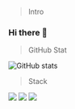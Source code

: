 > Intro
### Hi there 👋

> GitHub Stat

![GitHub stats](https://github-readme-stats.vercel.app/api?username=HyeonJuSon&show_icons=true)  




> Stack

<img src="https://img.shields.io/badge/linux-FCC624?style=for-the-badge&logo=linux&logoColor=black">
<img src="https://img.shields.io/badge/python-0769AD?style=for-the-badge&logo=python&logoColor=black">
<img src="https://img.shields.io/badge/cpp-0769AD?style=for-the-badge&logo=cpp&logoColor=black">

<!--
**jimilee/jimilee** is a ✨ _special_ ✨ repository because its `README.md` (this file) appears on your GitHub profile.

Here are some ideas to get you started:

- 🔭 I’m currently working on ... Multiple Object Tracking
- 🌱 I’m currently learning ... Computer Vision && Deep Learning
- 👯 I’m looking to collaborate on ...
- 🤔 I’m looking for help with ...
- 💬 Ask me about ...
- 📫 How to reach me: ...Email me
- 😄 Pronouns: ...
- ⚡ Fun fact: ...
-->
